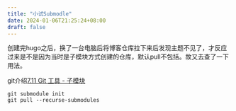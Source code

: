 ```yaml
---
title: "小试Submodle"
date: 2024-01-06T21:25:24+08:00
draft: false
---
```




创建完hugo之后，换了一台电脑后将博客仓库拉下来后发现主题不见了，才反应过来是不是因为当时是子模块方式创建的仓库，默认pull不包括。故又去查了一下用法。

git介绍[7.11 Git 工具 - 子模块](https://git-scm.com/book/zh/v2/Git-%E5%B7%A5%E5%85%B7-%E5%AD%90%E6%A8%A1%E5%9D%97)

```
git submodule init
git pull --recurse-submodules
```